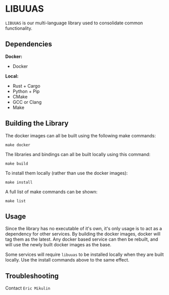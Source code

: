 # LIBUUAS
`LIBUUAS` is our multi-language library used to consolidate common functionality.

## Dependencies
**Docker:**
- Docker

**Local:**
- Rust + Cargo
- Python + Pip
- CMake
- GCC or Clang
- Make

## Building the Library
The docker images can all be built using the following make commands:
```
make docker
```
The libraries and bindings can all be built locally using this command:
```
make build
```
To install them locally (rather than use the docker images):
```
make install
```
A full list of make commands can be shown:
```
make list
```
## Usage
Since the library has no executable of it's own, it's only usage is to act as a dependency for other services. By building the docker images, docker will tag them as the latest. Any docker based service can then be rebuilt, and will use the newly built docker images as the base.

Some services will require `libuuas` to be installed locally when they are built locally. Use the install commands above to the same effect.

## Troubleshooting
Contact `Eric Mikulin`
